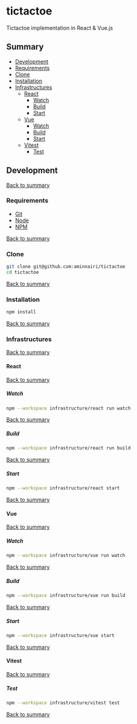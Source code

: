 # tictactoe

Tictactoe implementation in React & Vue.js

## Summary

- [Development](#development)
- [Requirements](#requirements)
- [Clone](#clone)
- [Installation](#installation)
- [Infrastructures](#infrastructures)
    - [React](#react)
        - [Watch](#watch)
        - [Build](#build)
        - [Start](#start)
    - [Vue](#vue)
        - [Watch](#watch-1)
        - [Build](#build-1)
        - [Start](#start-1)
    - [Vitest](#vitest)
        - [Test](#test)



## Development

[Back to summary](#summary)

### Requirements

- [Git](https://git-scm.com/)
- [Node](https://nodejs.org/en)
- [NPM](https://www.npmjs.com/)

[Back to summary](#summary)

### Clone

```bash
git clone git@github.com:aminnairi/tictactoe
cd tictactoe
```

[Back to summary](#summary)

### Installation

```bash
npm install
```

[Back to summary](#summary)

### Infrastructures

[Back to summary](#summary)

#### React

[Back to summary](#summary)

##### Watch

```bash
npm --workspace infrastructure/react run watch
```
[Back to summary](#summary)

##### Build

```bash
npm --workspace infrastructure/react run build
```

[Back to summary](#summary)

##### Start

```bash
npm --workspace infrastructure/react start
```

[Back to summary](#summary)

#### Vue

[Back to summary](#summary)

##### Watch

```bash
npm --workspace infrastructure/vue run watch
```

[Back to summary](#summary)

##### Build

```bash
npm --workspace infrastructure/vue run build
```

[Back to summary](#summary)

##### Start

```bash
npm --workspace infrastructure/vue start
```

[Back to summary](#summary)

#### Vitest

[Back to summary](#summary)

##### Test

```bash
npm --workspace infrastructure/vitest test
```

[Back to summary](#summary)